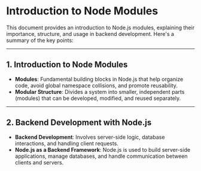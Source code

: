 # Introduction to Node Modules

This document provides an introduction to Node.js modules, explaining their importance, structure, and usage in backend development. Here's a summary of the key points:

---

## 1. Introduction to Node Modules

- **Modules**: Fundamental building blocks in Node.js that help organize code, avoid global namespace collisions, and promote reusability.
- **Modular Structure**: Divides a system into smaller, independent parts (modules) that can be developed, modified, and reused separately.

---

## 2. Backend Development with Node.js

- **Backend Development**: Involves server-side logic, database interactions, and handling client requests.
- **Node.js as a Backend Framework**: Node.js is used to build server-side applications, manage databases, and handle communication between clients and servers.